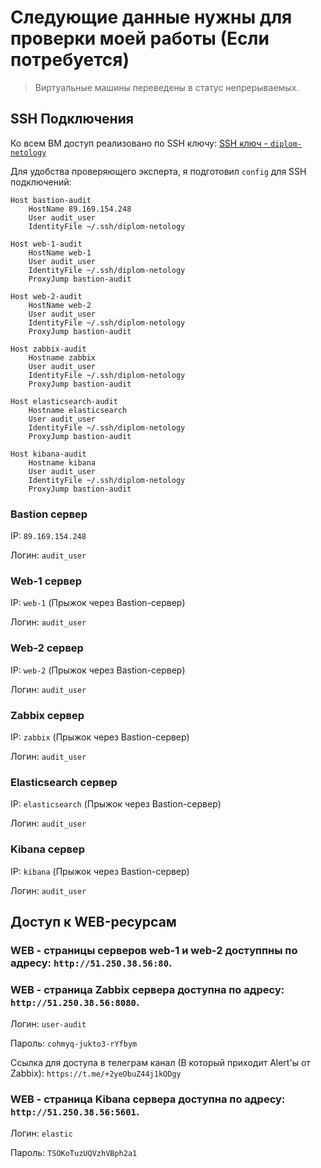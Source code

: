 # Следующие данные нужны для проверки моей работы (Если потребуется)

> Виртуальные машины переведены в статус непрерываемых.

## SSH Подключения

Ко всем ВМ доступ реализовано по SSH ключу: [SSH ключ - ```diplom-netology```](SSH-Key/diplom-netology)

Для удобства проверяющего эксперта, я подготовил ```config``` для SSH подключений:

```
Host bastion-audit
    HostName 89.169.154.248
    User audit_user
    IdentityFile ~/.ssh/diplom-netology

Host web-1-audit
    HostName web-1
    User audit_user
    IdentityFile ~/.ssh/diplom-netology
    ProxyJump bastion-audit

Host web-2-audit
    HostName web-2
    User audit_user
    IdentityFile ~/.ssh/diplom-netology
    ProxyJump bastion-audit

Host zabbix-audit
    Hostname zabbix
    User audit_user
    IdentityFile ~/.ssh/diplom-netology
    ProxyJump bastion-audit

Host elasticsearch-audit
    Hostname elasticsearch
    User audit_user
    IdentityFile ~/.ssh/diplom-netology
    ProxyJump bastion-audit

Host kibana-audit
    Hostname kibana
    User audit_user
    IdentityFile ~/.ssh/diplom-netology
    ProxyJump bastion-audit
```

### Bastion сервер

IP: ```89.169.154.248```

Логин: ```audit_user```

### Web-1 сервер

IP: ```web-1``` (Прыжок через Bastion-сервер)

Логин: ```audit_user```

### Web-2 сервер

IP: ```web-2``` (Прыжок через Bastion-сервер)

Логин: ```audit_user```

### Zabbix сервер

IP: ```zabbix``` (Прыжок через Bastion-сервер)

Логин: ```audit_user```

### Elasticsearch сервер

IP: ```elasticsearch``` (Прыжок через Bastion-сервер)

Логин: ```audit_user```

### Kibana сервер

IP: ```kibana``` (Прыжок через Bastion-сервер)

Логин: ```audit_user```

## Доступ к WEB-ресурсам

### WEB - страницы серверов web-1 и web-2 доступпны по адресу: ```http://51.250.38.56:80```.

### WEB - страница Zabbix сервера доступна по адресу: ```http://51.250.38.56:8080```.

Логин: ```user-audit```

Пароль: ```cohmyq-jukto3-rYfbym```

Ссылка для доступа в телеграм канал (В который приходит Alert'ы от Zabbix): ```https://t.me/+2yeObuZ44j1kODgy```

### WEB - страница Kibana сервера доступна по адресу: ```http://51.250.38.56:5601```.

Логин: ```elastic```

Пароль: ```TSOKoTuzUQVzhVBph2a1```

